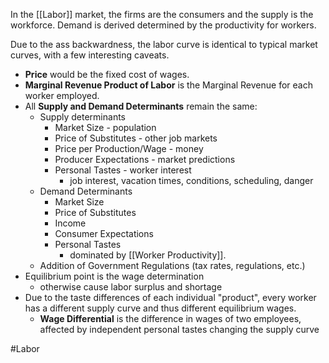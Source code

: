 In the [[Labor]] market, the firms are the consumers and the supply is the workforce. Demand is derived determined by the productivity for workers.

Due to the ass backwardness, the labor curve is identical to typical market curves, with a few interesting caveats.
- **Price** would be the fixed cost of wages.
- **Marginal Revenue Product of Labor** is the Marginal Revenue for each worker employed.
- All **Supply and Demand Determinants** remain the same:
	- Supply determinants
		- Market Size - population
		- Price of Substitutes - other job markets
		- Price per Production/Wage - money
		- Producer Expectations - market predictions
		- Personal Tastes - worker interest
			- job interest, vacation times, conditions, scheduling, danger
	- Demand Determinants
		- Market Size
		- Price of Substitutes
		- Income
		- Consumer Expectations
		- Personal Tastes
			- dominated by [[Worker Productivity]].
	- Addition of Government Regulations (tax rates, regulations, etc.)
- Equilibrium point is the wage determination
	- otherwise cause labor surplus and shortage
- Due to the taste differences of each individual "product", every worker has a different supply curve and thus different equilibrium wages.
	- **Wage Differential** is the difference in wages of two employees, affected by independent personal tastes changing the supply curve

#Labor 